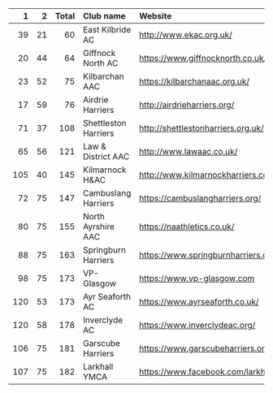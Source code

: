 |   1 |   2 |   Total | Club name            | Website                                    |
|----:|----:|--------:|:---------------------|:-------------------------------------------|
|  39 |  21 |      60 | East Kilbride AC     | http://www.ekac.org.uk/                    |
|  20 |  44 |      64 | Giffnock North AC    | https://www.giffnocknorth.co.uk/           |
|  23 |  52 |      75 | Kilbarchan AAC       | https://kilbarchanaac.org.uk/              |
|  17 |  59 |      76 | Airdrie Harriers     | http://airdrieharriers.org/                |
|  71 |  37 |     108 | Shettleston Harriers | http://shettlestonharriers.org.uk/         |
|  65 |  56 |     121 | Law & District AAC   | http://www.lawaac.co.uk/                   |
| 105 |  40 |     145 | Kilmarnock H&AC      | http://www.kilmarnockharriers.com/         |
|  72 |  75 |     147 | Cambuslang Harriers  | https://cambuslangharriers.org/            |
|  80 |  75 |     155 | North Ayrshire AAC   | https://naathletics.co.uk/                 |
|  88 |  75 |     163 | Springburn Harriers  | https://www.springburnharriers.co.uk/      |
|  98 |  75 |     173 | VP-Glasgow           | https://www.vp-glasgow.com                 |
| 120 |  53 |     173 | Ayr Seaforth AC      | https://www.ayrseaforth.co.uk/             |
| 120 |  58 |     178 | Inverclyde AC        | https://www.inverclydeac.org/              |
| 106 |  75 |     181 | Garscube Harriers    | https://www.garscubeharriers.org.uk/       |
| 107 |  75 |     182 | Larkhall YMCA        | https://www.facebook.com/larkhallharriers/ |
